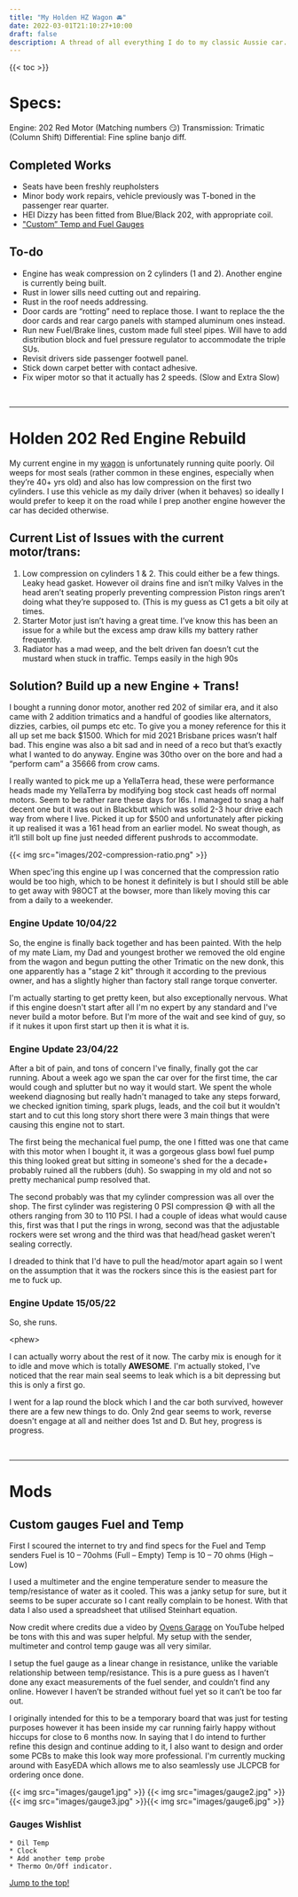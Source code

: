 ```yaml
---
title: "My Holden HZ Wagon 🚘"
date: 2022-03-01T21:10:27+10:00
draft: false
description: A thread of all everything I do to my classic Aussie car. 
---
```


{{< toc >}}

# Specs:
Engine: 202 Red Motor (Matching numbers 😏)
Transmission: Trimatic (Column Shift)
Differential: Fine spline banjo diff.

## Completed Works
+ Seats have been freshly reupholsters
+ Minor body work repairs, vehicle previously was T-boned in the passenger rear quarter.
+ HEI Dizzy has been fitted from Blue/Black 202, with appropriate coil.
+ ["Custom” Temp and Fuel Gauges](/post/custom-gauges)

## To-do
* Engine has weak compression on 2 cylinders (1 and 2). Another engine is currently being built.
* Rust in lower sills need cutting out and repairing.
* Rust in the roof needs addressing.
* Door cards are “rotting” need to replace those. I want to replace the the door cards and rear cargo panels with stamped aluminum ones instead.
* Run new Fuel/Brake lines, custom made full steel pipes. Will have to add distribution block and fuel pressure regulator to accommodate the triple SUs.
* Revisit drivers side passenger footwell panel.
* Stick down carpet better with contact adhesive.
* Fix wiper motor so that it actually has 2 speeds. (Slow and Extra Slow)

<br>

-------------------------------------------------------------------
# Holden 202 Red Engine Rebuild

My current engine in my [wagon](/posts/my-holden-hz-wagon) is unfortunately running quite poorly. Oil weeps for most seals (rather common in these engines, especially when they’re 40+ yrs old) and also has low compression on the first two cylinders. I use this vehicle as my daily driver (when it behaves) so ideally I would prefer to keep it on the road while I prep another engine however the car has decided otherwise.

## Current List of Issues with the current motor/trans:

1. Low compression on cylinders 1 & 2. This could either be a few things.
Leaky head gasket. However oil drains fine and isn’t milky
Valves in the head aren’t seating properly preventing compression
Piston rings aren’t doing what they’re supposed to. (This is my guess as C1 gets a bit oily at times.
2. Starter Motor just isn’t having a great time. I’ve know this has been an issue for a while but the excess amp draw kills my battery rather frequently.
3. Radiator has a mad weep, and the belt driven fan doesn’t cut the mustard when stuck in traffic. Temps easily in the high 90s

## Solution? Build up a new Engine + Trans!
I bought a running donor motor, another red 202 of similar era, and it also came with 2 addition trimatics and a handful of goodies like alternators, dizzies, carbies, oil pumps etc etc. To give you a money reference for this it all up set me back $1500. Which for mid 2021 Brisbane prices wasn’t half bad. This engine was also a bit sad and in need of a reco but that’s exactly what I wanted to do anyway. Engine was 30tho over on the bore and had a “perform cam” a 35666 from crow cams.

I really wanted to pick me up a YellaTerra head, these were performance heads made my YellaTerra by modifying bog stock cast heads off normal motors. Seem to be rather rare these days for I6s. I managed to snag a half decent one but it was out in Blackbutt which was solid 2-3 hour drive each way from where I live. Picked it up for $500 and unfortunately after picking it up realised it was a 161 head from an earlier model. No sweat though, as it’ll still bolt up fine just needed different pushrods to accommodate.

{{< img src="images/202-compression-ratio.png" >}}

When spec'ing this engine up I was concerned that the compression ratio would be too high, which to be honest it definitely is but I should still be able to get away with 98OCT at the bowser, more than likely moving this car from a daily to a weekender.

### Engine Update 10/04/22
So, the engine is finally back together and has been painted. With the help of my mate Liam, my Dad and youngest brother we removed the old engine from the wagon and begun putting the other Trimatic on the new donk, this one apparently has a "stage 2 kit" through it according to the previous owner, and has a slightly higher than factory stall range torque converter. 

I'm actually starting to get pretty keen, but also exceptionally nervous. What if this engine doesn't start after all I'm no expert by any standard and I've never build a motor before. But I'm more of the wait and see kind of guy, so if it nukes it upon first start up then it is what it is.

### Engine Update 23/04/22
After a bit of pain, and tons of concern I've finally, finally got the car running. About a week ago we span the car over for the first time, the car would cough and splutter but no way it would start. We spent the whole weekend diagnosing but really hadn't managed to take any steps forward, we checked ignition timing, spark plugs, leads, and the coil but it wouldn't start and to cut this long story short there were 3 main things that were causing this engine not to start. 

The first being the mechanical fuel pump, the one I fitted was one that came with this motor when I bought it, it was a gorgeous glass bowl fuel pump this thing looked great but sitting in someone's shed for the a decade+ probably ruined all the rubbers (duh). So swapping in my old and not so pretty mechanical pump resolved that.

The second probably was that my cylinder compression was all over the shop. The first cylinder was registering 0 PSI compression 😅 with all the others ranging from 30 to 110 PSI. I had a couple of ideas what would cause this, first was that I put the rings in wrong, second was that the adjustable rockers were set wrong and the third was that head/head gasket weren't sealing correctly.

I dreaded to think that I'd have to pull the head/motor apart again so I went on the assumption that it was the rockers since this is the easiest part for me to fuck up.

### Engine Update 15/05/22
So, she runs.

\<phew>

I can actually worry about the rest of it now. The carby mix is enough for it to idle and move which is totally **AWESOME**. I'm actually stoked, I've noticed that the rear main seal seems to leak which is a bit depressing but this is only a first go.

I went for a lap round the block which I and the car both survived, however there are a few new things to do. Only 2nd gear seems to work, reverse doesn't engage at all and neither does 1st and D. But hey, progress is progress.

<br>

-------------------------------------------------------------------
# Mods
## Custom gauges Fuel and Temp

First I scoured the internet to try and find specs for the Fuel and Temp senders
Fuel is 10 – 70ohms (Full – Empty)
Temp is 10 – 70 ohms (High – Low)

I used a multimeter and the engine temperature sender to measure the temp/resistance of water as it cooled. This was a janky setup for sure, but it seems to be super accurate so I cant really complain to be honest. With that data I also used a spreadsheet that utilised Steinhart equation.

Now credit where credits due a video by [Ovens Garage](https://www.youtube.com/watch?v=qwllQ3LI4qo) on YouTube helped be tons with this and was super helpful. My setup with the sender, multimeter and control temp gauge was all very similar.

I setup the fuel gauge as a linear change in resistance, unlike the variable relationship between temp/resistance. This is a pure guess as I haven’t done any exact measurements of the fuel sender, and couldn’t find any online. However I haven’t be stranded without fuel yet so it can’t be too far out.

I originally intended for this to be a temporary board that was just for testing purposes however it has been inside my car running fairly happy without hiccups for close to 6 months now. In saying that I do intend to further refine this design and continue adding to it, I also want to design and order some PCBs to make this look way more professional. I'm currently mucking around with EasyEDA which allows me to also seamlessly use JLCPCB for ordering once done.

{{< img src="images/gauge1.jpg" >}} {{< img src="images/gauge2.jpg" >}}{{< img src="images/gauge3.jpg" >}}{{< img src="images/gauge6.jpg" >}}

### Gauges Wishlist
    * Oil Temp
    * Clock
    * Add another temp probe
    * Thermo On/Off indicator. 

[Jump to the top!](##Specs:)
